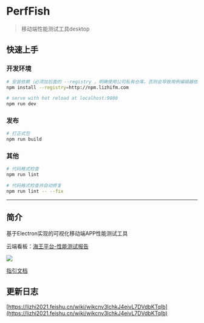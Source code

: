 # PerfFish

> 移动端性能测试工具desktop

## 快速上手

### 开发环境
```bash
# 安装依赖（必须加后面的 --registry ，明确使用公司私有仓库。否则会导致用例编辑器依赖拉不下来）
npm install --registry=http://npm.lizhifm.com

# serve with hot reload at localhost:9080
npm run dev
```

### 发布
```bash
# 打正式包
npm run build
```

### 其他
```bash
# 代码格式检查
npm run lint

# 代码格式检查并自动修复
npm run lint -- --fix
```
---

## 简介

基于Electron实现的可视化移动端APP性能测试工具

云端看板：[海王平台-性能测试报告](http://poseidon.183me.com/#/mobile-platform/performance/report)

![](https://internal-api-drive-stream.feishu.cn/space/api/box/stream/download/all/boxcn04CAkBzem0z3Rg4q81gike/?mount_node_token=doccnaisDEsAk8rgrpChDofr4Tb&mount_point=doc_image)

[指引文档](https://lizhi2021.feishu.cn/wiki/wikcnCtxxIx431VbGA8DChT5PLh)

## 更新日志

[https://lizhi2021.feishu.cn/wiki/wikcnv3lchkJ4eivL7DVdbKTqIb](https://lizhi2021.feishu.cn/wiki/wikcnv3lchkJ4eivL7DVdbKTqIb)
